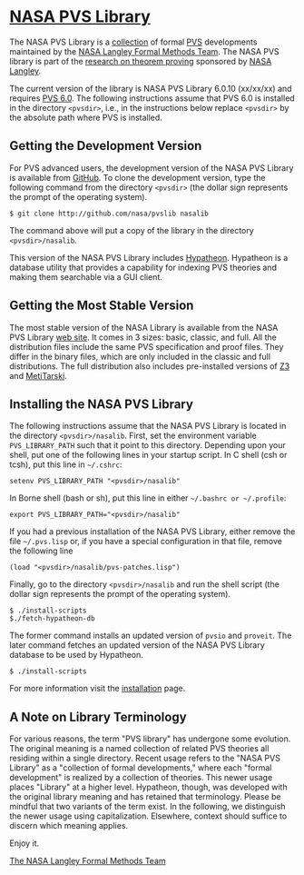 [NASA PVS Library](http://shemesh.larc.nasa.gov/fm/ftp/larc/PVS-library)
=

The NASA PVS Library is a
[collection](http://shemesh.larc.nasa.gov/fm/ftp/larc/PVS-library/library.html)
 of formal [PVS](http://pvs.csl.sri.com) developments
maintained by the [NASA
Langley Formal Methods Team](http://shemesh.larc.nasa.gov/fm). The NASA PVS library is part of the
  [research on theorem proving](http://shemesh.larc.nasa.gov/fm/fm-pvs.html) sponsored by [NASA
  Langley](http://www.nasa.gov/centers/langley/home).

The current version of the library is NASA PVS Library 6.0.10 (xx/xx/xx)
and requires [PVS 6.0](http://pvs.csl.sri.com/download.shtml). The
following instructions assume that PVS 6.0 is installed in the directory
`<pvsdir>`, i.e., in the instructions below replace `<pvsdir>` by the
absolute path where PVS is installed.

Getting the Development Version
-
For PVS advanced users, the development version of the NASA PVS Library is available from
[GitHub](https://github.com/nasa/pvslib). To clone the development
version, type the following command from the directory `<pvsdir>`
(the dollar sign represents the prompt of the operating system).

~~~
$ git clone http://github.com/nasa/pvslib nasalib 
~~~

The command above will put a copy of the library in the directory
`<pvsdir>/nasalib`.

This version of the NASA PVS Library includes
[Hypatheon](http://shemesh.larc.nasa.gov/people/bld/hypatheon.html).
Hypatheon is a database utility that provides a capability for indexing PVS theories and making
them searchable via a GUI client.

Getting the Most Stable Version 
-
The most stable version of the NASA Library is available from the
NASA PVS Library
[web site](http://shemesh.larc.nasa.gov/fm/ftp/larc/PVS-library).  It
comes in 3 sizes: basic, classic, and full. All the distribution files
include the same PVS specification and proof files. They differ in the binary files, which are only included in
the classic and full distributions. The full distribution also includes
pre-installed versions of [Z3](http://z3.codeplex.com) and
[MetiTarski](http://www.cl.cam.ac.uk/~lp15/papers/Arith). 


Installing the NASA PVS Library
-
The following instructions assume that the NASA PVS Library is located
in the directory `<pvsdir>/nasalib`. First, set
the environment variable `PVS_LIBRARY_PATH` such that it point to this
directory. Depending upon your shell, put one of the following lines
in your startup script.  In C shell (csh or tcsh), put this line in `~/.cshrc`:

~~~
setenv PVS_LIBRARY_PATH "<pvsdir>/nasalib"
~~~

In Borne shell (bash or sh), put this line in either `~/.bashrc or ~/.profile`:

~~~
export PVS_LIBRARY_PATH="<pvsdir>/nasalib"
~~~

If you had a previous installation of the NASA PVS Library, either
remove the file `~/.pvs.lisp` or, if you have a special configuration
in that file, remove the following line  

~~~
(load "<pvsdir>/nasalib/pvs-patches.lisp") 
~~~

Finally, go to the directory `<pvsdir>/nasalib` and run the shell
script (the dollar sign represents the prompt of the operating system).

~~~
$ ./install-scripts
$./fetch-hypatheon-db
~~~

The former command installs an updated version of `pvsio` and `proveit`.
The later command fetches an updated version
of the NASA PVS Library database to be used by Hypatheon.

~~~
$ ./install-scripts
~~~


For more information visit the [installation](http://shemesh.larc.nasa.gov/fm/ftp/larc/PVS-library/installation.html)
page.

A Note on Library Terminology
-
For various reasons, the term "PVS library" has undergone some
evolution. The original meaning is a named
collection of related PVS theories all residing within a single
directory. Recent usage refers to the "NASA PVS Library"
as a "collection of formal developments," where each
"formal development" is realized by a collection of
theories. This newer usage places "Library" at a higher level.
Hypatheon, though, was developed with the original library meaning
and has retained that terminology.
Please be mindful that two variants of the term exist.
In the following, we distinguish the newer usage using capitalization.
Elsewhere, context should suffice to discern which meaning applies.


Enjoy it.

[The NASA Langley Formal Methods Team](http://shemesh.larc.nasa.gov/fm)

